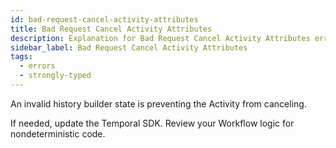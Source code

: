 ```yaml
---
id: bad-request-cancel-activity-attributes
title: Bad Request Cancel Activity Attributes
description: Explanation for Bad Request Cancel Activity Attributes error message, and how to fix it.
sidebar_label: Bad Request Cancel Activity Attributes
tags:
  - errors
  - strongly-typed
---
```


An invalid history builder state is preventing the Activity from canceling.

If needed, update the Temporal SDK.
Review your Workflow logic for nondeterministic code.
